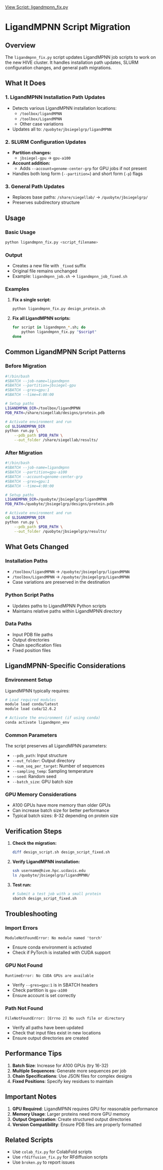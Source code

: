 [View Script: ligandmpnn_fix.py](../ligandmpnn_fix.py)

# LigandMPNN Script Migration

## Overview
The `ligandmpnn_fix.py` script updates LigandMPNN job scripts to work on the new HIVE cluster. It handles installation path updates, SLURM configuration changes, and general path migrations.

## What It Does

### 1. LigandMPNN Installation Path Updates
- Detects various LigandMPNN installation locations:
  - `/toolbox/ligandMPNN`
  - `/toolbox/LigandMPNN`
  - Other case variations
- Updates all to: `/quobyte/jbsiegelgrp/ligandMPNN`

### 2. SLURM Configuration Updates
- **Partition changes:**
  - `jbsiegel-gpu` → `gpu-a100`
- **Account addition:**
  - Adds `--account=genome-center-grp` for GPU jobs if not present
- Handles both long form (`--partition=`) and short form (`-p`) flags

### 3. General Path Updates
- Replaces base paths: `/share/siegellab/` → `/quobyte/jbsiegelgrp/`
- Preserves subdirectory structure

## Usage

### Basic Usage
```bash
python ligandmpnn_fix.py <script_filename>
```

### Output
- Creates a new file with `_fixed` suffix
- Original file remains unchanged
- Example: `ligandmpnn_job.sh` → `ligandmpnn_job_fixed.sh`

### Examples

1. **Fix a single script:**
   ```bash
   python ligandmpnn_fix.py design_protein.sh
   ```

2. **Fix all LigandMPNN scripts:**
   ```bash
   for script in ligandmpnn_*.sh; do
       python ligandmpnn_fix.py "$script"
   done
   ```

## Common LigandMPNN Script Patterns

### Before Migration
```bash
#!/bin/bash
#SBATCH --job-name=ligandmpnn
#SBATCH --partition=jbsiegel-gpu
#SBATCH --gres=gpu:1
#SBATCH --time=4:00:00

# Setup paths
LIGANDMPNN_DIR=/toolbox/ligandMPNN
PDB_PATH=/share/siegellab/designs/protein.pdb

# Activate environment and run
cd $LIGANDMPNN_DIR
python run.py \
    --pdb_path $PDB_PATH \
    --out_folder /share/siegellab/results/
```

### After Migration
```bash
#!/bin/bash
#SBATCH --job-name=ligandmpnn
#SBATCH --partition=gpu-a100
#SBATCH --account=genome-center-grp
#SBATCH --gres=gpu:1
#SBATCH --time=4:00:00

# Setup paths
LIGANDMPNN_DIR=/quobyte/jbsiegelgrp/ligandMPNN
PDB_PATH=/quobyte/jbsiegelgrp/designs/protein.pdb

# Activate environment and run
cd $LIGANDMPNN_DIR
python run.py \
    --pdb_path $PDB_PATH \
    --out_folder /quobyte/jbsiegelgrp/results/
```

## What Gets Changed

### Installation Paths
- `/toolbox/ligandMPNN` → `/quobyte/jbsiegelgrp/ligandMPNN`
- `/toolbox/LigandMPNN` → `/quobyte/jbsiegelgrp/LigandMPNN`
- Case variations are preserved in the destination

### Python Script Paths
- Updates paths to LigandMPNN Python scripts
- Maintains relative paths within LigandMPNN directory

### Data Paths
- Input PDB file paths
- Output directories
- Chain specification files
- Fixed position files

## LigandMPNN-Specific Considerations

### Environment Setup
LigandMPNN typically requires:
```bash
# Load required modules
module load conda/latest
module load cuda/12.6.2

# Activate the environment (if using conda)
conda activate ligandmpnn_env
```

### Common Parameters
The script preserves all LigandMPNN parameters:
- `--pdb_path`: Input structure
- `--out_folder`: Output directory
- `--num_seq_per_target`: Number of sequences
- `--sampling_temp`: Sampling temperature
- `--seed`: Random seed
- `--batch_size`: GPU batch size

### GPU Memory Considerations
- A100 GPUs have more memory than older GPUs
- Can increase batch size for better performance
- Typical batch sizes: 8-32 depending on protein size

## Verification Steps

1. **Check the migration:**
   ```bash
   diff design_script.sh design_script_fixed.sh
   ```

2. **Verify LigandMPNN installation:**
   ```bash
   ssh username@hive.hpc.ucdavis.edu
   ls /quobyte/jbsiegelgrp/ligandMPNN/
   ```

3. **Test run:**
   ```bash
   # Submit a test job with a small protein
   sbatch design_script_fixed.sh
   ```

## Troubleshooting

### Import Errors
```
ModuleNotFoundError: No module named 'torch'
```
- Ensure conda environment is activated
- Check if PyTorch is installed with CUDA support

### GPU Not Found
```
RuntimeError: No CUDA GPUs are available
```
- Verify `--gres=gpu:1` is in SBATCH headers
- Check partition is `gpu-a100`
- Ensure account is set correctly

### Path Not Found
```
FileNotFoundError: [Errno 2] No such file or directory
```
- Verify all paths have been updated
- Check that input files exist in new locations
- Ensure output directories are created

## Performance Tips

1. **Batch Size**: Increase for A100 GPUs (try 16-32)
2. **Multiple Sequences**: Generate more sequences per job
3. **Chain Specifications**: Use JSON files for complex designs
4. **Fixed Positions**: Specify key residues to maintain

## Important Notes

1. **GPU Required**: LigandMPNN requires GPU for reasonable performance
2. **Memory Usage**: Larger proteins need more GPU memory
3. **Output Organization**: Create structured output directories
4. **Version Compatibility**: Ensure PDB files are properly formatted

## Related Scripts
- Use `colab_fix.py` for ColabFold scripts
- Use `rfdiffusion_fix.py` for RFdiffusion scripts
- Use `broken.py` to report issues